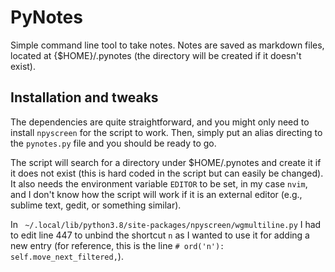 # PyNotes

Simple command line tool to take notes. Notes are saved as markdown files, located at {$HOME}/.pynotes (the directory will be created if it doesn't exist).

## Installation and tweaks

The dependencies are quite straightforward, and you might only need to install `npyscreen` for the script to work. Then, simply put an alias directing to the `pynotes.py` file and you should be ready to go.

The script will search for a directory under $HOME/.pynotes and create it if it does not exist (this is hard coded in the script but can easily be changed). It also needs the environment variable `EDITOR` to be set, in my case `nvim`, and I don't know how the script will work if it is an external editor (e.g., sublime text, gedit, or something similar).

In ` ~/.local/lib/python3.8/site-packages/npyscreen/wgmultiline.py` I had to edit line 447 to unbind the shortcut `n` as I wanted to use it for adding a new entry (for reference, this is the line `# ord('n'):       self.move_next_filtered,`).


